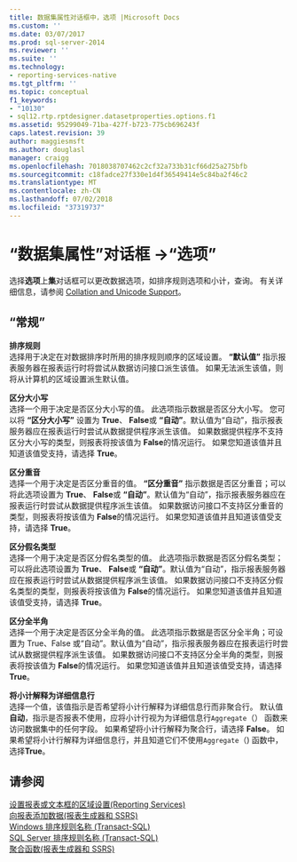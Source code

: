 ```yaml
---
title: 数据集属性对话框中，选项 |Microsoft Docs
ms.custom: ''
ms.date: 03/07/2017
ms.prod: sql-server-2014
ms.reviewer: ''
ms.suite: ''
ms.technology:
- reporting-services-native
ms.tgt_pltfrm: ''
ms.topic: conceptual
f1_keywords:
- "10130"
- sql12.rtp.rptdesigner.datasetproperties.options.f1
ms.assetid: 95299049-71ba-427f-b723-775cb696243f
caps.latest.revision: 39
author: maggiesmsft
ms.author: douglasl
manager: craigg
ms.openlocfilehash: 7018038707462c2cf32a733b31cf66d25a275bfb
ms.sourcegitcommit: c18fadce27f330e1d4f36549414e5c84ba2f46c2
ms.translationtype: MT
ms.contentlocale: zh-CN
ms.lasthandoff: 07/02/2018
ms.locfileid: "37319737"
---
```

# <a name="dataset-properties-dialog-box-options"></a>“数据集属性”对话框 -&gt;“选项”
  选择**选项**上**集**对话框可以更改数据选项，如排序规则选项和小计，查询。 有关详细信息，请参阅 [Collation and Unicode Support](../relational-databases/collations/collation-and-unicode-support.md)。  
  
## <a name="options"></a>“常规”  
 **排序规则**  
 选择用于决定在对数据排序时所用的排序规则顺序的区域设置。 **“默认值”** 指示报表服务器在报表运行时将尝试从数据访问接口派生该值。 如果无法派生该值，则将从计算机的区域设置派生默认值。  
  
 **区分大小写**  
 选择一个用于决定是否区分大小写的值。 此选项指示数据是否区分大小写。 您可以将 **“区分大小写”** 设置为 **True**、 **False**或 **“自动”**。默认值为“自动”，指示报表服务器应在报表运行时尝试从数据提供程序派生该值。 如果数据提供程序不支持区分大小写的类型，则报表将按该值为 **False**的情况运行。 如果您知道该值并且知道该值受支持，请选择 **True**。  
  
 **区分重音**  
 选择一个用于决定是否区分重音的值。 **“区分重音”** 指示数据是否区分重音；可以将此选项设置为 **True**、 **False**或 **“自动”**。默认值为“自动”，指示报表服务器应在报表运行时尝试从数据提供程序派生该值。 如果数据访问接口不支持区分重音的类型，则报表将按该值为 **False**的情况运行。 如果您知道该值并且知道该值受支持，请选择 **True**。  
  
 **区分假名类型**  
 选择一个用于决定是否区分假名类型的值。 此选项指示数据是否区分假名类型；可以将此选项设置为 **True**、 **False**或 **“自动”**。默认值为“自动”，指示报表服务器应在报表运行时尝试从数据提供程序派生该值。 如果数据访问接口不支持区分假名类型的类型，则报表将按该值为 **False**的情况运行。 如果您知道该值并且知道该值受支持，请选择 **True**。  
  
 **区分全半角**  
 选择一个用于决定是否区分全半角的值。 此选项指示数据是否区分全半角；可设置为 True、False 或“自动”。默认值为“自动”，指示报表服务器应在报表运行时尝试从数据提供程序派生该值。 如果数据访问接口不支持区分全半角的类型，则报表将按该值为 **False**的情况运行。 如果您知道该值并且知道该值受支持，请选择 **True**。  
  
 **将小计解释为详细信息行**  
 选择一个值，该值指示是否希望将小计行解释为详细信息行而非聚合行。 默认值**自动**，指示是否报表不使用，应将小计行视为为详细信息行`Aggregate`（） 函数来访问数据集中的任何字段。 如果希望将小计行解释为聚合行，请选择 **False**。 如果希望将小计行解释为详细信息行，并且知道它们不使用`Aggregate`（) 函数中，选择**True**。  
  
## <a name="see-also"></a>请参阅  
 [设置报表或文本框的区域设置&#40;Reporting Services&#41;](report-design/set-the-locale-for-a-report-or-text-box-reporting-services.md)   
 [向报表添加数据&#40;报表生成器和 SSRS&#41;](report-data/report-datasets-ssrs.md)   
 [Windows 排序规则名称 (Transact-SQL)](/sql/t-sql/statements/windows-collation-name-transact-sql)   
 [SQL Server 排序规则名称 (Transact-SQL)](/sql/t-sql/statements/sql-server-collation-name-transact-sql)   
 [聚合函数&#40;报表生成器和 SSRS&#41;](report-design/report-builder-functions-aggregate-function.md)  
  
  
